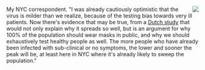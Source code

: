 <img src="http://scripting.com/images/2020/03/31/kentBrockman.png" border="0" align="right">My NYC correspondent. "I was already cautiously optimistic that the virus is milder than we realize, because of the testing bias towards very ill patients. Now there's evidence that may be true, from a <a href="https://www.bloomberg.com/news/articles/2020-03-28/dutch-hospital-workers-show-insidious-nature-of-coronavirus">Dutch study</a> that would not only explain why it spreads so well, but is an argument for why 100% of the population should wear masks in public, and why we should exhaustively test healthy people as well. The more people who have already been infected with sub-clinical or no symptoms, the lower and sooner the peak will be, at least here in NYC where it's already likely to sweep the population."
